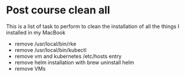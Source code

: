 # Post course clean all

This is a list of task to perform to clean the installation of all the things I installed in my MacBook

- remove /usr/local/bin/rke
- remove /usr/local/bin/kubectl
- remove vm and kubernetes /etc/hosts entry
- remove helm installation with brew uninstall helm
- remove VMs
